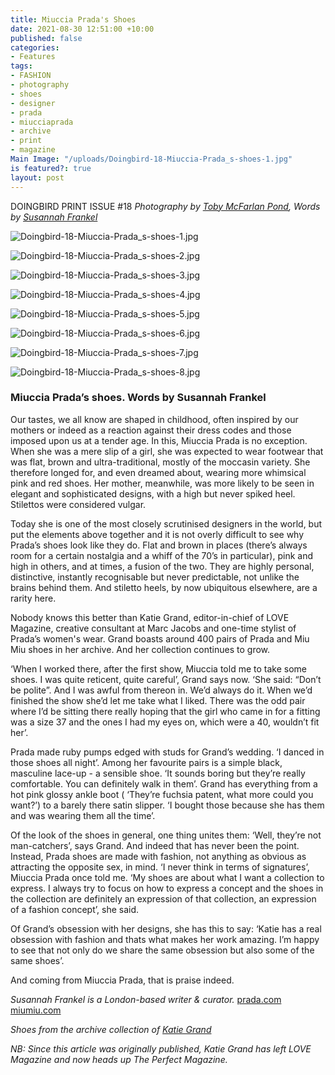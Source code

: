 ```yaml
---
title: Miuccia Prada's Shoes
date: 2021-08-30 12:51:00 +10:00
published: false
categories:
- Features
tags:
- FASHION
- photography
- shoes
- designer
- prada
- miucciaprada
- archive
- print
- magazine
Main Image: "/uploads/Doingbird-18-Miuccia-Prada_s-shoes-1.jpg"
is featured?: true
layout: post
---
```


DOINGBIRD PRINT ISSUE #18 
*Photography by [Toby McFarlan Pond](http://tobymcfarlanpond.com/), Words by [Susannah Frankel](https://www.instagram.com/susannahfrankel/?hl=en)* 

![Doingbird-18-Miuccia-Prada_s-shoes-1.jpg](/uploads/Doingbird-18-Miuccia-Prada_s-shoes-1.jpg)

![Doingbird-18-Miuccia-Prada_s-shoes-2.jpg](/uploads/Doingbird-18-Miuccia-Prada_s-shoes-2.jpg)

![Doingbird-18-Miuccia-Prada_s-shoes-3.jpg](/uploads/Doingbird-18-Miuccia-Prada_s-shoes-3.jpg)

![Doingbird-18-Miuccia-Prada_s-shoes-4.jpg](/uploads/Doingbird-18-Miuccia-Prada_s-shoes-4.jpg)

![Doingbird-18-Miuccia-Prada_s-shoes-5.jpg](/uploads/Doingbird-18-Miuccia-Prada_s-shoes-5.jpg)

![Doingbird-18-Miuccia-Prada_s-shoes-6.jpg](/uploads/Doingbird-18-Miuccia-Prada_s-shoes-6.jpg)

![Doingbird-18-Miuccia-Prada_s-shoes-7.jpg](/uploads/Doingbird-18-Miuccia-Prada_s-shoes-7.jpg)

![Doingbird-18-Miuccia-Prada_s-shoes-8.jpg](/uploads/Doingbird-18-Miuccia-Prada_s-shoes-8.jpg)

### Miuccia Prada’s shoes. Words by Susannah Frankel

Our tastes, we all know are shaped in childhood, often inspired by our mothers or indeed as a reaction against their dress codes and those imposed upon us at a tender age. In this, Miuccia Prada is no exception. When she was a mere slip of a girl, she was expected to wear footwear that was flat, brown and ultra-traditional, mostly of the moccasin variety. She therefore longed for, and even dreamed about, wearing more whimsical pink and red shoes. Her mother, meanwhile, was more likely to be seen in elegant and sophisticated designs, with a high but never spiked heel. Stilettos were considered vulgar.
	
Today she is one of the most closely scrutinised designers in the world, but put the elements above together and it is not overly difficult to see why Prada’s shoes look like they do. Flat and brown in places (there’s always room for a certain nostalgia and a whiff of the 70’s in particular), pink and high in others, and at times, a fusion of the two. They are highly personal, distinctive, instantly recognisable but never predictable, not unlike the brains behind them. And stiletto heels, by now ubiquitous elsewhere, are a rarity here. 

Nobody knows this better than Katie Grand, editor-in-chief of LOVE Magazine, creative consultant at Marc Jacobs and one-time stylist of Prada’s women's wear. Grand boasts around 400 pairs of Prada and Miu Miu shoes in her archive. And her collection continues to grow. 
	
‘When I worked there, after the first show, Miuccia told me to take some shoes. I was quite reticent, quite careful’, Grand says now. ‘She said: “Don’t be polite”. And I was awful from thereon in. We’d always do it. When we’d finished the show she’d let me take what I liked. There was the odd pair where I’d be sitting there really hoping that the girl who came in for a fitting was a size 37 and the ones I had my eyes on, which were a 40, wouldn’t fit her’. 

	
Prada made ruby pumps edged with studs for Grand’s wedding. ‘I danced in those shoes all night’. Among her favourite pairs is a simple black, masculine lace-up - a sensible shoe. ‘It sounds boring but they’re really comfortable. You can definitely walk in them’. Grand has everything from a hot pink glossy ankle boot ( ‘They’re fuchsia patent, what more could you want?’) to a barely there satin slipper. ‘I bought those because she has them and was wearing them all the time’. 
	
Of the look of the shoes in general, one thing unites them: ‘Well, they’re not man-catchers’, says Grand. And indeed that has never been the point. Instead, Prada shoes are made with fashion, not anything as obvious as attracting the opposite sex, in mind. ‘I never think in terms of signatures’, Miuccia Prada once told me. ‘My shoes are about what I want a collection to express. I always try to focus on how to express a concept and the shoes in the collection are definitely an expression of that collection, an expression of a fashion concept’, she said. 
	
Of Grand’s obsession with her designs, she has this to say: ‘Katie has a real obsession with fashion and thats what makes her work amazing. I’m happy to see that not only do we share the same obsession but also some of the same shoes’. 
	
And coming from Miuccia Prada, that is praise indeed. 




*Susannah Frankel is a London-based writer & curator.* 
[prada.com](https://www.prada.com/au/en.html) [miumiu.com](https://www.miumiu.com/au/en.html) 

*Shoes from the archive collection of [Katie Grand](https://www.instagram.com/kegrand/)*

*NB: Since this article was originally published, Katie Grand has left LOVE Magazine and now heads up The Perfect Magazine.* 